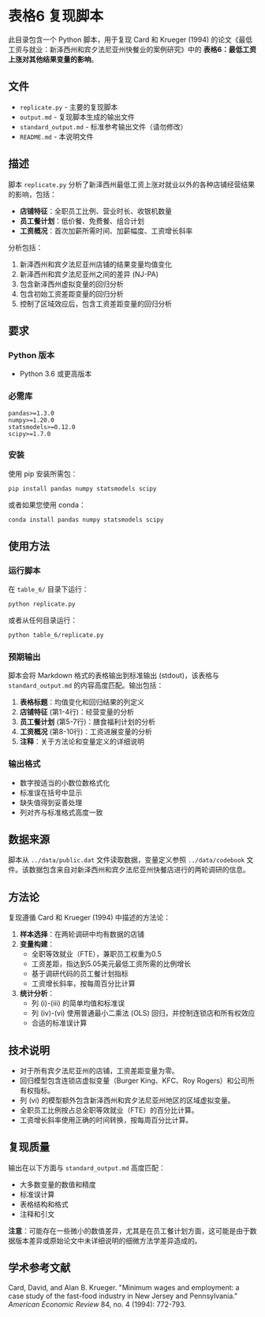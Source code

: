 # 表格6 复现脚本

此目录包含一个 Python 脚本，用于复现 Card 和 Krueger (1994) 的论文《最低工资与就业：新泽西州和宾夕法尼亚州快餐业的案例研究》中的 **表格6：最低工资上涨对其他结果变量的影响**。

## 文件

-   `replicate.py` - 主要的复现脚本
-   `output.md` - 复现脚本生成的输出文件
-   `standard_output.md` - 标准参考输出文件（请勿修改）
-   `README.md` - 本说明文件

## 描述

脚本 `replicate.py` 分析了新泽西州最低工资上涨对就业以外的各种店铺经营结果的影响，包括：

-   **店铺特征**：全职员工比例、营业时长、收银机数量
-   **员工餐计划**：低价餐、免费餐、组合计划
-   **工资概况**：首次加薪所需时间、加薪幅度、工资增长斜率

分析包括：
1.  新泽西州和宾夕法尼亚州店铺的结果变量均值变化
2.  新泽西州和宾夕法尼亚州之间的差异 (NJ-PA)
3.  包含新泽西州虚拟变量的回归分析
4.  包含初始工资差距变量的回归分析
5.  控制了区域效应后，包含工资差距变量的回归分析

## 要求

### Python 版本
-   Python 3.6 或更高版本

### 必需库
```
pandas>=1.3.0
numpy>=1.20.0
statsmodels>=0.12.0
scipy>=1.7.0
```

### 安装
使用 pip 安装所需包：
```bash
pip install pandas numpy statsmodels scipy
```

或者如果您使用 conda：
```bash
conda install pandas numpy statsmodels scipy
```

## 使用方法

### 运行脚本
在 `table_6/` 目录下运行：
```bash
python replicate.py
```

或者从任何目录运行：
```bash
python table_6/replicate.py
```

### 预期输出
脚本会将 Markdown 格式的表格输出到标准输出 (stdout)，该表格与 `standard_output.md` 的内容高度匹配。输出包括：

1.  **表格标题**：均值变化和回归结果的列定义
2.  **店铺特征** (第1-4行)：经营变量的分析
3.  **员工餐计划** (第5-7行)：膳食福利计划的分析
4.  **工资概况** (第8-10行)：工资进展变量的分析
5.  **注释**：关于方法论和变量定义的详细说明

### 输出格式
-   数字按适当的小数位数格式化
-   标准误在括号中显示
-   缺失值得到妥善处理
-   列对齐与标准格式高度一致

## 数据来源

脚本从 `../data/public.dat` 文件读取数据，变量定义参照 `../data/codebook` 文件。该数据包含来自对新泽西州和宾夕法尼亚州快餐店进行的两轮调研的信息。

## 方法论

复现遵循 Card 和 Krueger (1994) 中描述的方法论：

1.  **样本选择**：在两轮调研中均有数据的店铺
2.  **变量构建**：
    -   全职等效就业（FTE），兼职员工权重为0.5
    -   工资差距，指达到5.05美元最低工资所需的比例增长
    -   基于调研代码的员工餐计划指标
    -   工资增长斜率，按每周百分比计算
3.  **统计分析**：
    -   列 (i)-(iii) 的简单均值和标准误
    -   列 (iv)-(vi) 使用普通最小二乘法 (OLS) 回归，并控制连锁店和所有权效应
    -   合适的标准误计算

## 技术说明

-   对于所有宾夕法尼亚州的店铺，工资差距变量为零。
-   回归模型包含连锁店虚拟变量（Burger King、KFC、Roy Rogers）和公司所有权指标。
-   列 (vi) 的模型额外包含新泽西州和宾夕法尼亚州地区的区域虚拟变量。
-   全职员工比例按占总全职等效就业（FTE）的百分比计算。
-   工资增长斜率使用正确的时间转换，按每周百分比计算。

## 复现质量

输出在以下方面与 `standard_output.md` 高度匹配：
-   大多数变量的数值和精度
-   标准误计算
-   表格结构和格式
-   注释和引文

**注意**：可能存在一些微小的数值差异，尤其是在员工餐计划方面，这可能是由于数据版本差异或原始论文中未详细说明的细微方法学差异造成的。

## 学术参考文献

Card, David, and Alan B. Krueger. "Minimum wages and employment: a case study of the fast-food industry in New Jersey and Pennsylvania." *American Economic Review* 84, no. 4 (1994): 772-793.